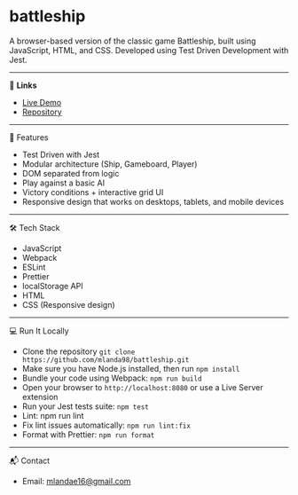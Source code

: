 # battleship

A browser-based version of the classic game Battleship, built using JavaScript, HTML, and CSS. Developed using Test Driven Development with Jest.

---
🔗 **Links**

- [Live Demo](https://mlanda98.github.io/battleship/)
- [Repository](https://github.com/mlanda98/battleship)

---
📌 Features

- Test Driven with Jest
- Modular architecture (Ship, Gameboard, Player)
- DOM separated from logic
- Play against a basic AI
- Victory conditions + interactive grid UI
- Responsive design that works on desktops, tablets, and mobile devices

---

🛠️ Tech Stack

- JavaScript
- Webpack
- ESLint
- Prettier
- localStorage API
- HTML
- CSS (Responsive design)

---

💻 Run It Locally

- Clone the repository
  `git clone https://github.com/mlanda98/battleship.git`
- Make sure you have Node.js installed, then run `npm install`
- Bundle your code using Webpack: `npm run build`
- Open your browser to `http://localhost:8080` or use a Live Server extension
- Run your Jest tests suite: `npm test`
- Lint: npm run lint
- Fix lint issues automatically: `npm run lint:fix`
- Format with Prettier: `npm run format`

---

📬 Contact

- Email: mlandae16@gmail.com

